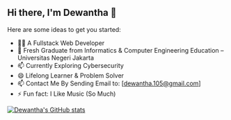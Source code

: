 ## Hi there, I'm Dewantha 👋

Here are some ideas to get you started:

- 👨‍💻 A Fullstack Web Developer 
- 🌱 Fresh Graduate from Informatics & Computer Engineering Education – Universitas Negeri Jakarta
- 📫 Currently Exploring Cybersecurity
- 😄 Lifelong Learner & Problem Solver
- 📫 Contact Me By Sending Email to: [dewantha.105@gmail.com]
- ⚡ Fun fact: I Like Music (So Much)


[![Dewantha's GitHub stats](https://github-readme-stats.vercel.app/api?username=dewanthaaa&show_icons=true&theme=merko)](https://github.com/anuraghazra/github-readme-stats)
